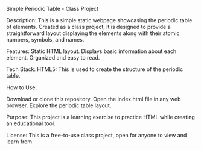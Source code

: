 Simple Periodic Table - Class Project


Description:
This is a simple static webpage showcasing the periodic table of elements. Created as a class project, it is designed to provide a straightforward layout displaying the elements along with their atomic numbers, symbols, and names.

Features:
Static HTML layout.
Displays basic information about each element.
Organized and easy to read.

Tech Stack:
HTML5: This is used to create the structure of the periodic table.

How to Use:

Download or clone this repository.
Open the index.html file in any web browser.
Explore the periodic table layout.

Purpose:
This project is a learning exercise to practice HTML while creating an educational tool.

License:
This is a free-to-use class project, open for anyone to view and learn from.

